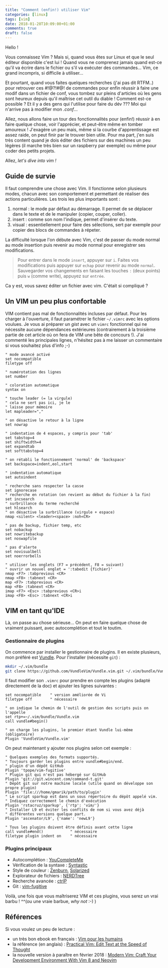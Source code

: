```yaml
---
title: "Comment (enfin!) utiliser Vim"
categories: [linux]
tags: [vim]
date: 2018-01-28T10:09:00+01:00
comments: true
draft: false
---
```


Hello !

Vous connaissez Vim ? Mais si, quand vous êtes sur Linux et que le seul éditeur disponible c'est lui ! Quand vous ne comprenez jamais quand est-ce qu'il va écrire dans le fichier ou s'il va exécuter des commandes... Vim, ce grand incompris, si difficile à utiliser...

Et pourtant, quand vous faites quelques recherches (j'ai pas dit RTFM..) pour retrouver ces #!@?!#@! de commandes pour enfin réussir à faire une modif dans un fichier de conf, vous tombez sur pleins d'articles où les gens sont heureux depuis qu'il maîtrise cet outil du diable ! Comment est-ce possible ? Et il y a des gens qui l'utilise pour faire du dév ??? Moi qui n'arrive pas à modifier mon *.conf*...

Allez, nous allons faire un tour des fonctionnalités pour (enfin!) réussir à en faire quelque chose, voir l'apprécier, et peut-être même en tomber amoureux ! J'exagère un peu mais, même si la courbe d'apprentissage est assez raide, on peut finir par le trouver bien utile. Pour ma part, j'en suis très content quand je dois éditer des fichiers sur des machines un peu légères (il marche très bien sur un raspberry par exemple) ou même pour coder des petits projets.

Allez, *let's dive into vim !*

## Guide de survie

Il faut comprendre une chose avec Vim. Il fonctionne selon plusieurs modes, chacun avec son comportement et permettant de réaliser des actions particulières. Les trois les plus importants sont :

1. normal : le mode par défaut au démarrage. Il permet de se déplacer dans le texte et de le manipuler (copier, couper, coller).
1. insert : comme son nom l'indique, permet d'insérer du texte.
1. visual : essentiellement pour faire des sélections, sert par exemple pour copier des blocs de commandes à répeter.

La difficulté lorsque l'on débute avec Vim, c'est de passer du mode normal au mode insertion puis revenir au mode normal pour enregistrer ses modifications.

> Pour entrer dans le mode `insert`, appuyer sur `i`. Faites vos modifications puis appuyer sur `echap` pour revenir au mode `normal`. Sauvegarder vos changements en faisant les touches `:` (deux points) puis `w` (comme write), appuyez sur `entrée`.

Ca y est, vous savez éditer un fichier avec vim. C'était si compliqué ?

## Un VIM un peu plus confortable

VIM contient pas mal de fonctionnalités incluses par défaut. Pour les charger à l'ouverture, il faut paramétrer le fichier `~/.vimrc` avec les options voulues. Je vous ai préparer un *gist* avec un `vimrc` fonctionnel qui ne nécessite aucune dépendances extérieures (contrairement à la troisième partie de cet article où on fera de VIM une bête de concours !). J'ai commenté les principales lignes, n'hésitez pas à me laisser un commentaire si vous souhaitez plus d'info ;-)

```vim
" mode avancé activé
set nocompatible
filetype off

" numérotation des lignes
set number

" coloration automatique
syntax on

" touche leader (= la virgule)
" cela ne sert pas ici, je le
" laisse pour mémoire
let mapleader=","

" on désactive le retour à la ligne
set nowrap

" indentation de 4 espaces, y compris pour 'tab'
set tabstop=4
set shiftwidth=4
set expandtab
set softtabstop=4

" on rétabli le fonctionnement 'normal' de 'backspace'
set backspace=indent,eol,start

" indentation automatique
set autoindent

" recherche sans respecter la casse
set ignorecase
" recherche en rotation (on revient au début du fichier à la fin)
set incsearch
" surbrillance du terme recherché
set hlsearch
" on désactive la surbrillance (virgule + espace)
nmap <silent> <leader><space> :noh<CR>

" pas de backup, fichier temp, etc
set nobackup
set nowritebackup
set noswapfile

" pas d'alerte
set novisualbell
set noerrorbells

" utiliser les onglets (F7 = précédent, F8 = suivant)
" ouvrir un nouvel onglet = ':tabedit {fichier}'
nmap <F7> :tabprevious <CR>
nmap <F8> :tabnext <CR>
map <F7> :tabprevious <CR>
map <F8> :tabnext <CR>
imap <F7> <Esc> :tabprevious <CR>i
imap <F8> <Esc> :tabnext <CR>i
```

## VIM en tant qu'IDE

Là, on passe au chose sérieuse... On peut en faire quelque chose de vraiment puissant, avec autocomplétion et tout le toutim.

### Gestionnaire de plugins

On commence par installer le gestionnaire de plugins. Il en existe plusieurs, mon préféré est [Vundle](https://github.com/VundleVim/Vundle.vim). Pour l'installer (nécessite `git`) :

```bash
mkdir ~/.vim/bundle  
git clone https://github.com/VundleVim/Vundle.vim.git ~/.vim/bundle/Vundle.vim
```

Il faut modifier son `.vimrc` pour prendre en compte les plugins (adapté directement de la doc) et ajouter les lignes suivantes :

```vim
set nocompatible    " version améliorée de Vi
filetype off        " nécessaire

" on indique le chemin de l'outil de gestion des scripts puis on l'appelle  
set rtp+=~/.vim/bundle/Vundle.vim  
call vundle#begin()  

" on charge les plugins, le premier étant Vundle lui-même (obligatoire)
Plugin 'VundleVim/Vundle.vim'  
```

On peut maintenant y ajouter nos plugins selon cet exemple :

```vim
" Quelques exemples des formats supportés.
" Toujours garder les plugins entre vundle#begin/end.
" plugin d'un dépôt GitHub
Plugin 'tpope/vim-fugitive'
" Plugin git qui n'est pas hébergé sur GitHub
Plugin 'git://git.wincent.com/command-t.git'
" Dépôt git sur notre machine locale (utile quand on développe son propre plugin)
Plugin 'file:///home/gmarik/path/to/plugin'
" Le script sparkup est dans un sous répertoire du dépôt appelé vim.
" Indiquez correctement le chemin d'exécution
Plugin 'rstacruz/sparkup', {'rtp': 'vim/'}
" Installer L9 et éviter les conflits de nom si vous avez déjà
" différentes versions quelque part.
Plugin 'ascenator/L9', {'name': 'newL9'}

" Tous les plugins doivent être définis avant cette ligne
call vundle#end()            " nécessaire
filetype plugin indent on    " nécessaire
```

### Plugins principaux

* Autocomplétion : [YouCompleteMe](https://github.com/Valloric/YouCompleteMe)
* Vérification de la syntaxe : [Syntastic](https://github.com/vim-syntastic/syntastic)
* Style de couleur : [Zenburn](https://github.com/jnurmine/Zenburn), [Solarized](https://github.com/lifepillar/vim-solarized8)
* Explorateur de fichiers : [NERDTree](https://github.com/scrooloose/nerdtree)
* Recherche avancée : [ctrlP](https://github.com/kien/ctrlp.vim)
* Git : [vim-fugitive](https://github.com/tpope/vim-fugitive)

Voilà, une fois que vous maîtriserez VIM et ces plugins, vous serez un vrai barbu ! ^^(ou une vraie barbue, *why not* :-) )

## Références

Si vous voulez un peu de lecture :  

* un très bon ebook en français : [Vim pour les humains](https://vimebook.com/fr)
* la référence (en anglais) : [Practical Vim: Edit Text at the Speed of Thought](http://amzn.to/2rOV9Jk)
* la nouvelle version à paraître en février 2018 : [Modern Vim: Craft Your Development Environment With Vim 8 and Neovim](http://amzn.to/2nna73A)
